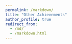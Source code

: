 ```yaml
---
permalink: /markdown/
title: "Other Achievements"
author_profile: true
redirect_from: 
  - /md/
  - /markdown.html
---
```



